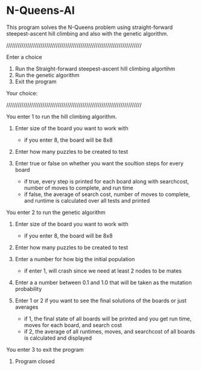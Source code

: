 # N-Queens-AI

This program solves the N-Queens problem using straight-forward steepest-ascent hill climbing and also with the genetic algorithm.

///////////////////////////////////////////////////////////////////////

Enter a choice
1) Run the Straight-forward steepest-ascent hill climbing algortihm
2) Run the genetic algorithm
3) Exit the program

Your choice: 

///////////////////////////////////////////////////////////////////////


You enter 1 to run the hill climbing algorithm.
1) Enter size of the board you want to work with 
	- if you enter 8, the board will be 8x8

2) Enter how many puzzles to be created to test

3) Enter true or false on whether you want the soultion steps for every board
	- if true, every step is printed for each board along with searchcost, number of moves to complete, and run time
	- if false, the average of search cost, number of moves to complete, and runtime is calculated over all tests and printed



You enter 2 to run the genetic algorithm
1) Enter size of the board you want to work with 
	- if you enter 8, the board will be 8x8

2) Enter how many puzzles to be created to test

3) Enter a number for how big the initial population
	- if enter 1, will crash since we need at least 2 nodes to be mates

4) Enter a a number between 0.1 and 1.0 that will be taken as the mutation probability

5) Enter 1 or 2 if you want to see the final solutions of the boards or just averages
	- if 1, the final state of all boards will be printed and you get run time, moves for each board, and search cost
	- if 2, the average of all runtimes, moves, and searchcost of all boards is calculated and displayed



You enter 3 to exit the program
1) Program closed
